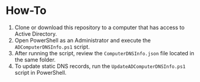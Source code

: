 # How-To

1. Clone or download this repository to a computer that has access to Active Directory.
2. Open PowerShell as an Administrator and execute the `ADComputerDNSInfo.ps1` script.
3. After running the script, review the `ComputerDNSInfo.json` file located in the same folder.
4. To update static DNS records, run the `UpdateADComputerDNSInfo.ps1` script in PowerShell.
